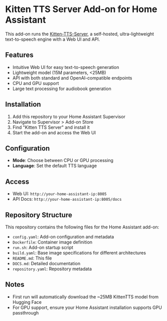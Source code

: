 # Kitten TTS Server Add-on for Home Assistant

This add-on runs the [Kitten-TTS-Server](https://github.com/devnen/Kitten-TTS-Server), a self-hosted, ultra-lightweight text-to-speech engine with a Web UI and API.

## Features

- Intuitive Web UI for easy text-to-speech generation
- Lightweight model (15M parameters, <25MB)
- API with both standard and OpenAI-compatible endpoints
- CPU and GPU support
- Large text processing for audiobook generation

## Installation

1. Add this repository to your Home Assistant Supervisor
2. Navigate to Supervisor > Add-on Store
3. Find "Kitten TTS Server" and install it
4. Start the add-on and access the Web UI

## Configuration

- **Mode**: Choose between CPU or GPU processing
- **Language**: Set the default TTS language

## Access

- Web UI: `http://your-home-assistant-ip:8005`
- API Docs: `http://your-home-assistant-ip:8005/docs`

## Repository Structure

This repository contains the following files for the Home Assistant add-on:

- `config.yaml`: Add-on configuration and metadata
- `Dockerfile`: Container image definition
- `run.sh`: Add-on startup script
- `build.yaml`: Base image specifications for different architectures
- `README.md`: This file
- `DOCS.md`: Detailed documentation
- `repository.yaml`: Repository metadata

## Notes

- First run will automatically download the ~25MB KittenTTS model from Hugging Face
- For GPU support, ensure your Home Assistant installation supports GPU passthrough